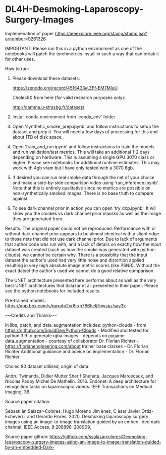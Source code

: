 # DL4H-Desmoking-Laparoscopy-Surgery-Images
Implemenation of paper https://ieeexplore.ieee.org/stamp/stamp.jsp?arnumber=9261326

IMPORTANT: Please run this in a python environment as one of the notebooks will patch the torchmetrics install in such a way that can break it for other uses.

How to run:

1. Please download these datasets:

    https://zenodo.org/record/4515433#.ZFf-EM7MIuU

    Cholec80 from here (for valid research purposes only):

    http://camma.u-strasbg.fr/datasets

2. Install conda environment from 'conda_env' folder

3. Open 'synthetic_smoke_prep.ipynb' and follow instructions to setup the dataset and prep it. You will need a few days of processing for this and about 1TB of disk space.

4. Open 'train_and_run.ipynb' and follow instructions to train the models and run validation/test metrics. This will take an additional 1-2 days depending on hardware. This is assuming a single GPU 3070 class or higher. Please see notebooks for additional runtime estimates. This may work with 4gb vram but I have only tested with a 3070 8gb.

5. If desired you can run real smoke data through the net of your choice and make a side-by-side comparison video using 'run_inference.ipynb'. Note that this is entirely qualitative since no metrics are possible on non-synthetically smoked images. There is no base truth to compare against.

6. To see dark channel prior in action you can open 'try_dcp.ipynb'. It will show you the smokes vs dark channel prior massks as well as the image they are generated from.

Results:
The original paper could not be reproduced. Performance with or without dark channel prior appears to be almost identical with a slight edge to those nets that did not use dark channel prior. Due to lack of arguments that author code was run with, and a lack of details on exactly how the input dataset was created (such as how the smoke was generated with python-clouds), we cannot be certain why. There is a possiblity that the input dataset the author's used had very little noise and distortion applied resulting in very high absolute image metric scores (like PSNR). Without the exact datset the author's used we cannot do a good relative comparison.

The UNET architecture presented here performs about as well as the very best UNET architectures that Salazar et al. presented in their paper. Please see the python notebooks for included results.

Pre-trained models:
https://app.box.com/s/qpxotp2xr6rxn786helj7pwspzlsay3k

---Credits and Thanks---

In libs, patch, and data_augmentation includes:
python-clouds - from https://github.com/SquidDev/Python-Clouds - Modified and tested for python 3.9 to generate rgba images - depends on pygame
data_augmentation - courtesy of collaborator Dr. Florian Richter - https://florianengineering.com/about
trainer base classes - Dr. Florian Richter
Additional guidance and advice on implementation - Dr. Florian Richter

Cholec 80 dataset utilized, origin of data:

Andru Twinanda, Didier Mutter Sherif Shehata, Jacques
Marescaux, and Nicolas Padoy Michel De Mathelin.
2016. Endonet: A deep architecture for recognition
tasks on laparoscopic videos. IEEE Transactions on
Medical Imaging, 36.

Source paper citation:

Sebasti  ́an Salazar-Colores, Hugo Moreno Jim  ́enez,
C  ́esar Javier Ortiz-Echeverri, and Gerardo Flores.
2020. Desmoking laparoscopy surgery images using
an image-to-image translation guided by an embed-
ded dark channel. IEEE Access, 8:208898–208909.

Source paper github:
https://github.com/ssalazarcolores/Desmoking-laparoscopy-surgery-images-using-an-image-to-image-translation-guided-by-an-embedded-Dark-
